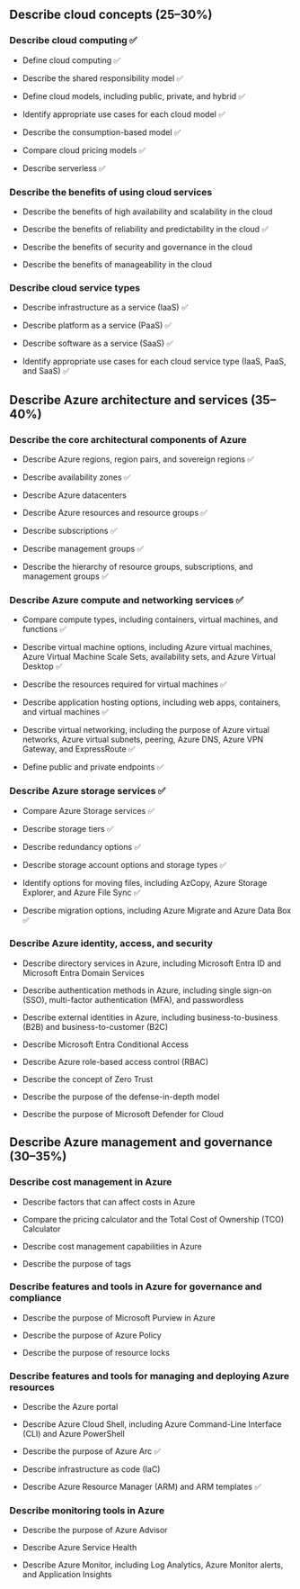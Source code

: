## Describe cloud concepts (25–30%)
### Describe cloud computing :white_check_mark:
* Define cloud computing :white_check_mark:

* Describe the shared responsibility model :white_check_mark:

* Define cloud models, including public, private, and hybrid :white_check_mark:

* Identify appropriate use cases for each cloud model :white_check_mark:

* Describe the consumption-based model :white_check_mark:

* Compare cloud pricing models :white_check_mark:

* Describe serverless :white_check_mark:

### Describe the benefits of using cloud services
* Describe the benefits of high availability and scalability in the cloud

* Describe the benefits of reliability and predictability in the cloud :white_check_mark:

* Describe the benefits of security and governance in the cloud

* Describe the benefits of manageability in the cloud

### Describe cloud service types
* Describe infrastructure as a service (IaaS) :white_check_mark:

* Describe platform as a service (PaaS) :white_check_mark:

* Describe software as a service (SaaS) :white_check_mark:

* Identify appropriate use cases for each cloud service type (IaaS, PaaS, and SaaS) :white_check_mark:

## Describe Azure architecture and services (35–40%)
### Describe the core architectural components of Azure
* Describe Azure regions, region pairs, and sovereign regions :white_check_mark:

* Describe availability zones :white_check_mark:

* Describe Azure datacenters

* Describe Azure resources and resource groups :white_check_mark:

* Describe subscriptions :white_check_mark:

* Describe management groups :white_check_mark:

* Describe the hierarchy of resource groups, subscriptions, and management groups :white_check_mark:

### Describe Azure compute and networking services :white_check_mark:
* Compare compute types, including containers, virtual machines, and functions :white_check_mark:

* Describe virtual machine options, including Azure virtual machines, Azure Virtual Machine Scale Sets, availability sets, and Azure Virtual Desktop :white_check_mark:

* Describe the resources required for virtual machines :white_check_mark:

* Describe application hosting options, including web apps, containers, and virtual machines :white_check_mark:

* Describe virtual networking, including the purpose of Azure virtual networks, Azure virtual subnets, peering, Azure DNS, Azure VPN Gateway, and ExpressRoute :white_check_mark:

* Define public and private endpoints :white_check_mark:

### Describe Azure storage services :white_check_mark:
* Compare Azure Storage services :white_check_mark:

* Describe storage tiers :white_check_mark:

* Describe redundancy options :white_check_mark:

* Describe storage account options and storage types :white_check_mark:

* Identify options for moving files, including AzCopy, Azure Storage Explorer, and Azure File Sync :white_check_mark:

* Describe migration options, including Azure Migrate and Azure Data Box :white_check_mark:

### Describe Azure identity, access, and security
* Describe directory services in Azure, including Microsoft Entra ID and Microsoft Entra Domain Services

* Describe authentication methods in Azure, including single sign-on (SSO), multi-factor authentication (MFA), and passwordless

* Describe external identities in Azure, including business-to-business (B2B) and business-to-customer (B2C)

* Describe Microsoft Entra Conditional Access

* Describe Azure role-based access control (RBAC)

* Describe the concept of Zero Trust

* Describe the purpose of the defense-in-depth model

* Describe the purpose of Microsoft Defender for Cloud

## Describe Azure management and governance (30–35%)
### Describe cost management in Azure
* Describe factors that can affect costs in Azure

* Compare the pricing calculator and the Total Cost of Ownership (TCO) Calculator

* Describe cost management capabilities in Azure

* Describe the purpose of tags

### Describe features and tools in Azure for governance and compliance
* Describe the purpose of Microsoft Purview in Azure

* Describe the purpose of Azure Policy

* Describe the purpose of resource locks

### Describe features and tools for managing and deploying Azure resources
* Describe the Azure portal

* Describe Azure Cloud Shell, including Azure Command-Line Interface (CLI) and Azure PowerShell

* Describe the purpose of Azure Arc :white_check_mark:

* Describe infrastructure as code (IaC)

* Describe Azure Resource Manager (ARM) and ARM templates :white_check_mark:

### Describe monitoring tools in Azure
* Describe the purpose of Azure Advisor

* Describe Azure Service Health

* Describe Azure Monitor, including Log Analytics, Azure Monitor alerts, and Application Insights

